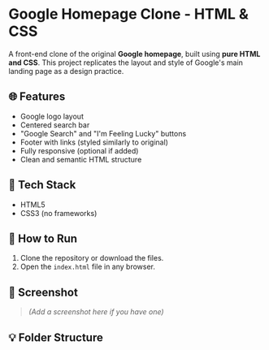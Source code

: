 # Google Homepage Clone - HTML & CSS

A front-end clone of the original **Google homepage**, built using **pure HTML and CSS**. This project replicates the layout and style of Google's main landing page as a design practice.

## 🌐 Features

- Google logo layout
- Centered search bar
- "Google Search" and "I'm Feeling Lucky" buttons
- Footer with links (styled similarly to original)
- Fully responsive (optional if added)
- Clean and semantic HTML structure

## 🧱 Tech Stack

- HTML5
- CSS3 (no frameworks)

## 🚀 How to Run

1. Clone the repository or download the files.
2. Open the `index.html` file in any browser.

## 📸 Screenshot

> *(Add a screenshot here if you have one)*

## 💡 Folder Structure

